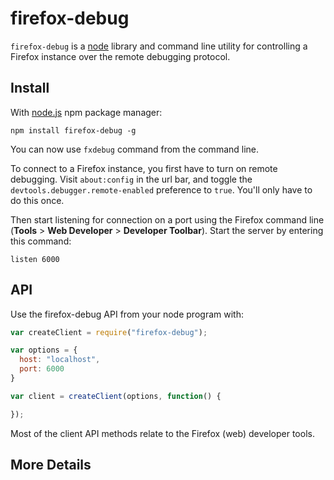 # firefox-debug
`firefox-debug` is a [node](nodejs.org) library and command line utility for controlling a Firefox instance over the remote debugging protocol.

## Install
With [node.js](http://nodejs.org/) npm package manager:

	npm install firefox-debug -g

You can now use `fxdebug` command from the command line.

To connect to a Firefox instance, you first have to turn on remote debugging. Visit `about:config` in the url bar, and toggle the `devtools.debugger.remote-enabled` preference to `true`. You'll only have to do this once.

Then start listening for connection on a port using the Firefox command line (**Tools** > **Web Developer** > **Developer Toolbar**). Start the server by entering this command:

```
listen 6000
```

## API

Use the firefox-debug API from your node program with:

```javascript
var createClient = require("firefox-debug");

var options = {
  host: "localhost",
  port: 6000
}

var client = createClient(options, function() {

});

```

Most of the client API methods relate to the Firefox (web) developer tools.



## More Details


